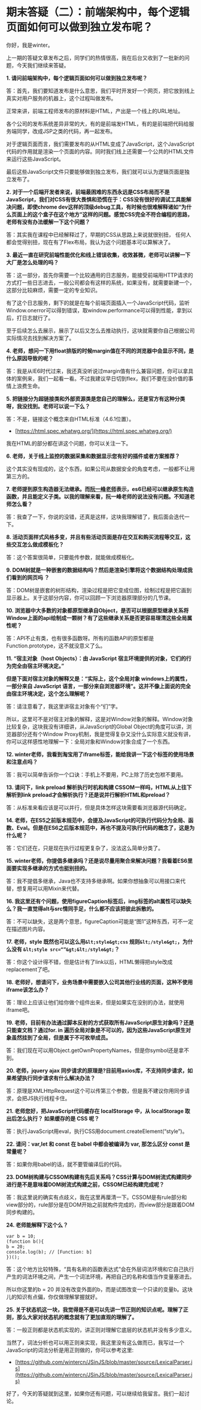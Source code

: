 # 期末答疑（二）：前端架构中，每个逻辑页面如何可以做到独立发布呢？


你好，我是winter。

上一期的答疑文章发布之后，同学们的热情很高，我在后台又收到了一批新的问题，今天我们继续来答疑。

**1. 请问前端架构中，每个逻辑页面如何可以做到独立发布呢？**

答：首先，我们要知道发布是什么意思，我们平时开发好一个网页，把它放到线上真实对用户服务的机器上，这个过程叫做发布。

正常来讲，前端工程师发布的原材料是HTML，产出是一个线上的URL地址。

各个公司的发布系统差异非常的大，有的是前端发HTML，有的是前端把代码给服务端同学，改成JSP之类的代码，再一起发布。

对于逻辑页面而言，我们需要发布的从HTML变成了JavaScript，这个JavaScript代码的作用就是渲染一个页面的内容。同时我们线上还需要一个公共的HTML文件来运行这些JavaScript。

最后这些JavaScript文件只要能够做到独立发布，我们就可以认为逻辑页面是独立发布了。

**2. 对于一个后端开发者来说，前端最困难的东西永远是CSS布局而不是JavaScript，我们对CSS有很大畏惧和恐慌在于：CSS没有很好的调试工具能解决问题，即使chrome dev这样的顶级debug工具，有时候也很难解释诸如“为什么页面上的这个盒子在这个地方”这样的问题。感觉CSS完全不符合编程的思路，老师有没有办法缓解一下这个问题？**

答：其实我在课程中已经解释过了，早期的CSS从思路上来说就很别扭， 任何人都会觉得别扭，现在有了Flex布局，我认为这个问题基本可以算解决了。

**3. 最近一直在研究前端性能优化和线上错误收集，收效甚微，老师可以讲解一下大厂是怎么处理的吗？**

答：这一部分，首先你需要一个比较通用的日志服务，能接受前端用HTTP请求的方式打一些日志进去，一般公司都会有这样的系统，如果没有，就需要新建一个，这部分比较麻烦，需要一定的专业知识。

有了这个日志服务，剩下的就是在每个前端页面插入一个JavaScript代码，监听Window.onerror可以得到错误，取window.performance可以得到性能，拿到以后，打日志就行了。

至于后续怎么去展示，展示了以后又怎么去推动执行，这块就需要你自己根据公司实际情况去找到解决方案了。

**4. 老师，想问一下用float排版的时候margin值在不同的浏览器中会显示不同，是什么原因导致的呢？**

答：我是从IE6时代过来，我还真没听说过margin值有什么兼容问题，你可以拿具体的案例来，我们一起看一看。不过我建议早日切到flex，我们不要在没价值的事情上浪费生命。

**5. 把链接分为超链接类和外部资源类是您自己的理解么，还是官方有这种分类呀，我没找到。老师可以说一下么？**

答：不是，链接这个概念来自HTML标准（4.6.1位置）。

- [https://html.spec.whatwg.org/](https://html.spec.whatwg.org/)

我在HTML的部分都在讲这个问题，你可以关注一下。

**6. 老师，关于线上监控的数据采集和数据显示您有好的插件或者方案推荐？**

这个其实没有现成的，这个东西，如果公司从数据安全的角度考虑，一般都不让用第三方的。

**7. 老师提到原生构造器无法继承。而[阮一峰老师](http://es6.ruanyifeng.com/#docs/class-extends)表示，es6已经可以继承原生构造函数，并且能定义子类。以我的理解来看，阮一峰老师的说法没有问题。不知道老师怎么看？**

答：我查了一下，你说的没错，还真是这样，这块我理解错了，我后面会迭代一下。

**8. 活动页面样式风格多变，并且有些活动页面是存在交互和购买流程等交互，这些交互怎么做成模板化？**

答：这个答案很简单，只要能传参数，就能做成模板化。

**9. DOM树就是一种嵌套的数据结构吗？然后是渲染引擎将这个数据结构处理成我们看到的网页吗 ？**

答：DOM树是嵌套的树形结构，渲染过程是把它变成位图，绘制过程是把它画到显示器上。关于这部分内容，你可以回顾一下浏览器原理部分的几节课。

**10. 浏览器中大多数的对象都原型继承自Object，是否可以根据原型继承关系将Window上面的api绘制成一颗树？有了这些继承关系是否更容易理清这些全局属性呢？**

答：API不止有类，也有很多函数呀。所有的函数API的原型都是Function.prototype，这不就没意义了么。

**11. “宿主对象（host Objects）：由 JavaScript 宿主环境提供的对象，它们的行为完全由宿主环境决定。”**

**但是下面对宿主对象的解释又是：“实际上，这个全局对象 windows上的属性，一部分来自 JavaScript 语言，一部分来自浏览器环境”。这并不像上面说的完全由宿主环境决定，这个怎么理解呢？**

答：请注意看了，我这里讲宿主对象有个“们”字。

所以，这里可不是对宿主对象的解释，这是对Window对象的解释。Window对象比较复杂，这块我没有详细讲，从JavaScript的Global Object的角度可以讲，浏览器部分还有个Window Proxy机制，我是觉得复杂又没什么实际意义就没有讲，你可以这样感性地理解一下：全局对象和Window对象合成了一个东西。

**12. winter老师，我看到淘宝用了iframe标签，能给我讲一下这个标签的使用场景和注意点吗？**

答：我可以简单告诉你一个口诀：手机上不要用，PC上除了历史包袱不要用。

**13. 请问下，link preload 解析执行时机和构建 CSSOM一样吗，HTML从上往下解析到link preload才会解析执行？还是说并行解析HTML和preload？**

答：从标准来看应该是可以并行，但是具体怎样这块需要看浏览器源代码确定。

**14. 老师，在ES5之前版本规范中，会提及JavaScript的可执行代码分为全局、函数、Eval。但是在ES6之后版本规范中，再也不提及可执行代码的概念了，这是为什么呢？**

答：它们还在，只是现在执行过程更复杂了，没法这么简单分类了。

**15. winter老师，你提倡多继承吗？还是说尽量用聚合来解决问题？我看着ES6里面要实现多继承的方式也挺别扭的。**

答：我不提倡多继承，Java也不支持多继承啊。如果你想抽象可以用接口来代替，想复用可以用Mixin来代替。

**16. 我这里还有个问题，使用figureCaption标签后，img标签的alt属性可以缺失么？我一直觉得alt与src情同手足，什么都不应该把彼此拆散的。**

答：不可以缺失，这是两个意思，figureCaption可能是“图1”这种东西，可不一定在描述图片内容。

**17. 老师，style 既然也可以这么用`&lt;style&gt;css` 规则`&lt;/style&gt;`，为什么没有 `&lt;style src=“”&gt;&lt;/style&gt;`？**

答：你这个设计得不错，但是估计有了link以后，HTML懒得把style改成replacement了吧。

**18. 老师好，想请问下，业务场景中需要嵌入公司其他行业线的页面，这种不使用iframe该怎么办？**

答：理论上应该让他们给你做个组件出来，但是如果实在没别的办法，就使用iframe吧。

**19. 老师，目前有办法通过脚本反射的方式获取所有JavaScript原生对象吗？还是只能查文档？通过for. in 遍历全局对象是不可以的，因为这些JavaScript原生对象虽然挂到了全局，但是属于不可枚举成员。**

答：我们现在可以用Object.getOwnPropertyNames，但是你symbol还是拿不到。

**20. 老师，jquery ajax 同步请求的原理是?目前用axios库，不支持同步请求，如果希望执行同步请求有什么解决办法？**

答：原理是XMLHttpRequest这个可以传第三个参数，但是我不建议你用同步请求，会把JS执行线程卡住。

**21. 老师您好，把JavaScript代码缓存在 localStorage 中，从 localStorage 取出后怎么执行？ 如果缓存的是 CSS 呢？**

答：执行JavaScript用eval，执行CSS用document.createElement(“style”)。

**22. 请问：var,let 和 const 在 babel 中都会被编译为 var, 那怎么区分 const 是常量呢？**

答：如果你用babel的话，就不要管编译后的代码。

**23. DOM树构建与CSSOM构建有先后关系吗？CSS计算与DOM树流式构建同步进行是不是意味着DOM树流式构建之前，CSSOM已经构建完成呢？**

答：我这里说的确实有点歧义，我在这里再厘清一下。CSSOM是有rule部分和view部分的，rule部分是在DOM开始之前就构件完成的，而view部分是跟着DOM同步构建的。

**24. 老师能解释下这个么？**

```
var b = 10;
(function b(){
b = 20;
console.log(b); // [Function: b]
})();

```

答：这个地方比较特殊，“具有名称的函数表达式”会在外层词法环境和它自己执行产生的词法环境之间，产生一个词法环境，再把自己的名称和值当作变量塞进去。

所以你这里的b = 20 并没有改变外面的b，而是试图改变一个只读的变量b。这块儿的知识有点偏，你仅做理解掌握就好。

**25. 关于状态机这一块，我觉得是不是可以先讲一节正则的知识点呢。理解了正则，那么大家对状态机的概念就有了更加直观的理解了。**

答：一般正则都是状态机实现的，讲正则对理解它底层的状态机并没有多少意义。

当然了，词法分析也可以用正则来实现，我这里没有这么做而已，我写过一个JavaScript的词法分析是用正则做的，你可以参考这里:

- [https://github.com/wintercn/JSinJS/blob/master/source/LexicalParser.js](https://github.com/wintercn/JSinJS/blob/master/source/LexicalParser.js)

好了，今天的答疑就到这里，如果你还有问题，可以继续给我留言。我们一起讨论。


